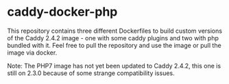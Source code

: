 ﻿# caddy-docker-php
This repository contains three different Dockerfiles to build custom versions of the Caddy 2.4.2 image - one with some caddy plugins and two with php bundled with it. 
Feel free to pull the repository and use the image or pull the image via docker.

Note: The PHP7 image has not yet been updated to Caddy 2.4.2, this one is still on 2.3.0 because of some strange compatibility issues. 
